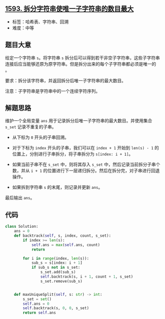 ## [1593. 拆分字符串使唯一子字符串的数目最大](https://leetcode-cn.com/problems/split-a-string-into-the-max-number-of-unique-substrings/)

- 标签：哈希表、字符串、回溯
- 难度：中等

## 题目大意

给定一个字符串 `s`。将字符串 `s` 拆分后可以得到若干非空子字符串，这些子字符串连接后应当能够还原为原字符串。但是拆分出来的每个子字符串都必须是唯一的 。

要求：拆分该字符串，并返回拆分后唯一子字符串的最大数目。

注意：子字符串是字符串中的一个连续字符序列。

## 解题思路

维护一个全局变量 `ans` 用于记录拆分后唯一子字符串的最大数目。并使用集合 `s_set` 记录不重复的子串。

- 从下标为 `0` 开头的子串回溯。
- 对于下标为 `index` 开头的子串，我们可以在 `index + 1` 开始到 `len(s) - 1` 的位置上，分别进行子串拆分，将子串拆分为 `s[index: i + 1]`。

- 如果当前子串不在 `s_set` 中，则将其存入 `s_set` 中，然后记录当前拆分子串个数，并从 `i + 1` 的位置进行下一层递归拆分。然后在拆分完，对子串进行回退操作。
- 如果拆到字符串 `s` 的末尾，则记录并更新 `ans`。

最后输出 `ans`。

## 代码

```Python
class Solution:
    ans = 0
    def backtrack(self, s, index, count, s_set):
        if index >= len(s):
            self.ans = max(self.ans, count)
            return

        for i in range(index, len(s)):
            sub_s = s[index: i + 1]
            if sub_s not in s_set:
                s_set.add(sub_s)
                self.backtrack(s, i + 1, count + 1, s_set)
                s_set.remove(sub_s)


    def maxUniqueSplit(self, s: str) -> int:
        s_set = set()
        self.ans = 0
        self.backtrack(s, 0, 0, s_set)
        return self.ans
```

